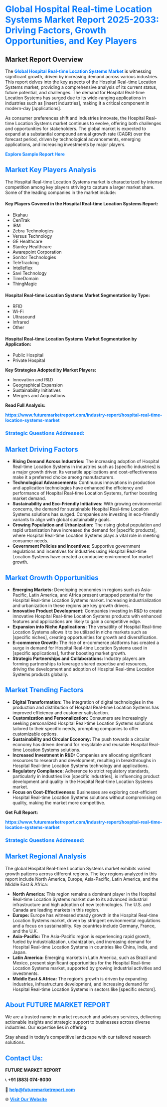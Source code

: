 <h1 style="color: #007BFF;">Global Hospital Real-time Location Systems Market Report 2025-2033: Driving Factors, Growth Opportunities, and Key Players</h1>

<section id="overview">
<h2>Market Report Overview</h2>
<p>The <a href="https://www.futuremarketreport.com/industry-report/hospital-real-time-location-systems-market" style="color: #007BFF; text-decoration: none;"><strong>Global Hospital Real-time Location Systems Market</strong></a> is witnessing significant growth, driven by increasing demand across various industries. This report delves into the key aspects of the Hospital Real-time Location Systems market, providing a comprehensive analysis of its current status, future potential, and challenges. The demand for Hospital Real-time Location Systems has surged due to its wide-ranging applications in industries such as [insert industries], making it a critical component in modern-day [applications].</p>
<p>As consumer preferences shift and industries innovate, the Hospital Real-time Location Systems market continues to evolve, offering both challenges and opportunities for stakeholders. The global market is expected to expand at a substantial compound annual growth rate (CAGR) over the forecast period, driven by technological advancements, emerging applications, and increasing investments by major players.</p>
</section>

<section id="overview">
<p><a href="https://www.futuremarketreport.com/request-sample/reportId=86582" style="color: #007BFF; text-decoration: none;"><strong>Explore Sample Report Here</strong></a></p>
</section>

<section id="key-players">
<h2 style="color: #007BFF;">Market Key Players Analysis</h2>
<p>The Hospital Real-time Location Systems market is characterized by intense competition among key players striving to capture a larger market share. Some of the leading companies in the market include:</p>
<h4>Key Players Covered in the Hospital Real-time Location Systems Report:</h4>
<ul><li>Ekahau</li><li>CenTrak</li><li>IBM</li><li>Zebra Technologies</li><li>Versus Technology</li><li>GE Healthcare</li><li>Stanley Healthcare</li><li>Awarepoint Corporation</li><li>Sonitor Technologies</li><li>TeleTracking</li><li>Intelleflex</li><li>Savi Technology</li><li>TimeDomain</li><li>ThingMagic</li></ul>
<h4>Hospital Real-time Location Systems Market Segmentation by Type:</h4>
<ul><li>RFID</li><li>Wi-Fi</li><li>Ultrasound</li><li>Infrared</li><li>Other</li></ul>

<h4>Hospital Real-time Location Systems Market Segmentation by Application:</h4>
<ul><li>Public Hospital</li><li>Private Hospital</li></ul>
<p><strong>Key Strategies Adopted by Market Players:</strong></p>
<ul>
<li>Innovation and R&D</li>
<li>Geographical Expansion</li>
<li>Sustainability Initiatives</li>
<li>Mergers and Acquisitions</li>
</ul>
</section>

<section>
<p><strong>Read Full Analysis: </strong></p><a href="https://www.futuremarketreport.com/industry-report/hospital-real-time-location-systems-market" style="color: #007BFF; text-decoration: none;"><strong>https://www.futuremarketreport.com/industry-report/hospital-real-time-location-systems-market</strong></a>
<h3 style="color: #007BFF;">Strategic Questions Addressed:</h3>
</section>

<section id="driving-factors">
<h2 style="color: #007BFF;">Market Driving Factors</h2>
<ul>
<li><strong>Rising Demand Across Industries:</strong> The increasing adoption of Hospital Real-time Location Systems in industries such as [specific industries] is a major growth driver. Its versatile applications and cost-effectiveness make it a preferred choice among manufacturers.</li>
<li><strong>Technological Advancements:</strong> Continuous innovations in production and application technologies have enhanced the efficiency and performance of Hospital Real-time Location Systems, further boosting market demand.</li>
<li><strong>Sustainability and Eco-Friendly Initiatives:</strong> With growing environmental concerns, the demand for sustainable Hospital Real-time Location Systems solutions has surged. Companies are investing in eco-friendly variants to align with global sustainability goals.</li>
<li><strong>Growing Population and Urbanization:</strong> The rising global population and rapid urbanization have increased the demand for [specific products], where Hospital Real-time Location Systems plays a vital role in meeting consumer needs.</li>
<li><strong>Government Policies and Incentives:</strong> Supportive government regulations and incentives for industries using Hospital Real-time Location Systems have created a conducive environment for market growth.</li>
</ul>
</section>

<section id="growth-opportunities">
<h2 style="color: #007BFF;">Market Growth Opportunities</h2>
<ul>
<li><strong>Emerging Markets:</strong> Developing economies in regions such as Asia-Pacific, Latin America, and Africa present untapped potential for the Hospital Real-time Location Systems market. Increasing industrialization and urbanization in these regions are key growth drivers.</li>
<li><strong>Innovative Product Development:</strong> Companies investing in R&D to create innovative Hospital Real-time Location Systems products with enhanced features and applications are likely to gain a competitive edge.</li>
<li><strong>Expansion into Niche Applications:</strong> The versatility of Hospital Real-time Location Systems allows it to be utilized in niche markets such as [specific niches], creating opportunities for growth and diversification.</li>
<li><strong>E-commerce Growth:</strong> The rise of e-commerce platforms has created a surge in demand for Hospital Real-time Location Systems used in [specific applications], further boosting market growth.</li>
<li><strong>Strategic Partnerships and Collaborations:</strong> Industry players are forming partnerships to leverage shared expertise and resources, driving the development and adoption of Hospital Real-time Location Systems products globally.</li>
</ul>
</section>

<section id="trending-factors">
<h2 style="color: #007BFF;">Market Trending Factors</h2>
<ul>
<li><strong>Digital Transformation:</strong> The integration of digital technologies in the production and distribution of Hospital Real-time Location Systems has improved efficiency and customer satisfaction.</li>
<li><strong>Customization and Personalization:</strong> Consumers are increasingly seeking personalized Hospital Real-time Location Systems solutions tailored to their specific needs, prompting companies to offer customizable options.</li>
<li><strong>Sustainability and Circular Economy:</strong> The push towards a circular economy has driven demand for recyclable and reusable Hospital Real-time Location Systems solutions.</li>
<li><strong>Increased Investment in R&D:</strong> Companies are allocating significant resources to research and development, resulting in breakthroughs in Hospital Real-time Location Systems technology and applications.</li>
<li><strong>Regulatory Compliance:</strong> Adherence to strict regulatory standards, particularly in industries like [specific industries], is influencing product development and quality in the Hospital Real-time Location Systems market.</li>
<li><strong>Focus on Cost-Effectiveness:</strong> Businesses are exploring cost-efficient Hospital Real-time Location Systems solutions without compromising on quality, making the market more competitive.</li>
</ul>
</section>

<section>
<p><strong>Get Full Report: </strong></p><a href="https://www.futuremarketreport.com/industry-report/hospital-real-time-location-systems-market" style="color: #007BFF; text-decoration: none;"><strong>https://www.futuremarketreport.com/industry-report/hospital-real-time-location-systems-market</strong></a>
<h3 style="color: #007BFF;">Strategic Questions Addressed:</h3>
</section>


<section id="regional-analysis">
<h2 style="color: #007BFF;">Market Regional Analysis</h2>
<p>The global Hospital Real-time Location Systems market exhibits varied growth patterns across different regions. The key regions analyzed in this report include North America, Europe, Asia-Pacific, Latin America, and the Middle East & Africa:</p>
<ul>
<li><strong>North America:</strong> This region remains a dominant player in the Hospital Real-time Location Systems market due to its advanced industrial infrastructure and high adoption of new technologies. The U.S. and Canada are leading markets in this region.</li>
<li><strong>Europe:</strong> Europe has witnessed steady growth in the Hospital Real-time Location Systems market, driven by stringent environmental regulations and a focus on sustainability. Key countries include Germany, France, and the U.K.</li>
<li><strong>Asia-Pacific:</strong> The Asia-Pacific region is experiencing rapid growth, fueled by industrialization, urbanization, and increasing demand for Hospital Real-time Location Systems in countries like China, India, and Japan.</li>
<li><strong>Latin America:</strong> Emerging markets in Latin America, such as Brazil and Mexico, present significant opportunities for the Hospital Real-time Location Systems market, supported by growing industrial activities and investments.</li>
<li><strong>Middle East & Africa:</strong> The region’s growth is driven by expanding industries, infrastructure development, and increasing demand for Hospital Real-time Location Systems in sectors like [specific sectors].</li>
</ul>
</section>

<footer>
<h2 style="color: #007BFF;">About FUTURE MARKET REPORT</h2>
<p>We are a trusted name in market research and advisory services, delivering actionable insights and strategic support to businesses across diverse industries. Our expertise lies in offering:</p>

<p>Stay ahead in today’s competitive landscape with our tailored research solutions.</p>

<h2 style="color: #007BFF;">Contact Us:</h2>
<p><strong>FUTURE MARKET REPORT</strong></p>
<p>📞 <strong>+91 (883) 074-8030</strong></p>
<p>📧 <strong><a href="mailto:help@futuremarketreport.com" style="color: #007BFF;">help@futuremarketreport.com</a></strong></p>
<p>🌐 <strong><a href="https://www.futuremarketreport.com/" style="color: #007BFF;">Visit Our Website</a></strong></p>
</footer>